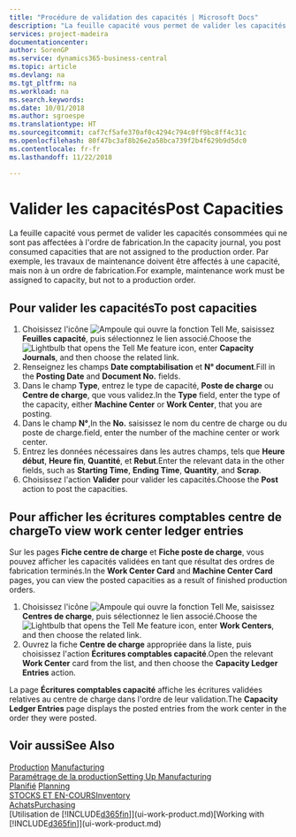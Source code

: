 ```yaml
---
title: "Procédure de validation des capacités | Microsoft Docs"
description: "La feuille capacité vous permet de valider les capacités consommées qui ne sont pas affectées à l'ordre de fabrication. Par exemple, les travaux de maintenance doivent être affectés à une capacité, mais non à un ordre de fabrication."
services: project-madeira
documentationcenter: 
author: SorenGP
ms.service: dynamics365-business-central
ms.topic: article
ms.devlang: na
ms.tgt_pltfrm: na
ms.workload: na
ms.search.keywords: 
ms.date: 10/01/2018
ms.author: sgroespe
ms.translationtype: HT
ms.sourcegitcommit: caf7cf5afe370af0c4294c794c0ff9bc8ff4c31c
ms.openlocfilehash: 80f47bc3af8b26e2a58bca739f2b4f629b9d5dc0
ms.contentlocale: fr-fr
ms.lasthandoff: 11/22/2018

---
```

# <a name="post-capacities"></a><span data-ttu-id="d2d21-104">Valider les capacités</span><span class="sxs-lookup"><span data-stu-id="d2d21-104">Post Capacities</span></span>
<span data-ttu-id="d2d21-105">La feuille capacité vous permet de valider les capacités consommées qui ne sont pas affectées à l'ordre de fabrication.</span><span class="sxs-lookup"><span data-stu-id="d2d21-105">In the capacity journal, you post consumed capacities that are not assigned to the production order.</span></span> <span data-ttu-id="d2d21-106">Par exemple, les travaux de maintenance doivent être affectés à une capacité, mais non à un ordre de fabrication.</span><span class="sxs-lookup"><span data-stu-id="d2d21-106">For example, maintenance work must be assigned to capacity, but not to a production order.</span></span>  

## <a name="to-post-capacities"></a><span data-ttu-id="d2d21-107">Pour valider les capacités</span><span class="sxs-lookup"><span data-stu-id="d2d21-107">To post capacities</span></span>  
1.  <span data-ttu-id="d2d21-108">Choisissez l'icône ![Ampoule qui ouvre la fonction Tell Me](media/ui-search/search_small.png "Dites-moi ce que vous voulez faire"), saisissez **Feuilles capacité**, puis sélectionnez le lien associé.</span><span class="sxs-lookup"><span data-stu-id="d2d21-108">Choose the ![Lightbulb that opens the Tell Me feature](media/ui-search/search_small.png "Tell me what you want to do") icon, enter **Capacity Journals**, and then choose the related link.</span></span>  
2.  <span data-ttu-id="d2d21-109">Renseignez les champs **Date comptabilisation** et **N° document**.</span><span class="sxs-lookup"><span data-stu-id="d2d21-109">Fill in the **Posting Date** and **Document No.** fields.</span></span>  
3.  <span data-ttu-id="d2d21-110">Dans le champ **Type**, entrez le type de capacité, **Poste de charge** ou **Centre de charge**, que vous validez.</span><span class="sxs-lookup"><span data-stu-id="d2d21-110">In the **Type** field, enter the type of the capacity, either **Machine Center** or **Work Center**, that you are posting.</span></span>  
4.  <span data-ttu-id="d2d21-111">Dans le champ **N°**,</span><span class="sxs-lookup"><span data-stu-id="d2d21-111">In the **No.**</span></span> <span data-ttu-id="d2d21-112">saisissez le nom du centre de charge ou du poste de charge.</span><span class="sxs-lookup"><span data-stu-id="d2d21-112">field, enter the number of the machine center or work center.</span></span>  
5.  <span data-ttu-id="d2d21-113">Entrez les données nécessaires dans les autres champs, tels que **Heure début**, **Heure fin**, **Quantité**, et **Rebut**.</span><span class="sxs-lookup"><span data-stu-id="d2d21-113">Enter the relevant data in the other fields, such as **Starting Time**, **Ending Time**, **Quantity**, and **Scrap**.</span></span>  
6.  <span data-ttu-id="d2d21-114">Choisissez l'action **Valider** pour valider les capacités.</span><span class="sxs-lookup"><span data-stu-id="d2d21-114">Choose the **Post** action to post the capacities.</span></span>  

## <a name="to-view-work-center-ledger-entries"></a><span data-ttu-id="d2d21-115">Pour afficher les écritures comptables centre de charge</span><span class="sxs-lookup"><span data-stu-id="d2d21-115">To view work center ledger entries</span></span>  
<span data-ttu-id="d2d21-116">Sur les pages **Fiche centre de charge** et **Fiche poste de charge**, vous pouvez afficher les capacités validées en tant que résultat des ordres de fabrication terminés.</span><span class="sxs-lookup"><span data-stu-id="d2d21-116">In the **Work Center Card** and **Machine Center Card** pages, you can view the posted capacities as a result of finished production orders.</span></span>    
1.  <span data-ttu-id="d2d21-117">Choisissez l'icône ![Ampoule qui ouvre la fonction Tell Me](media/ui-search/search_small.png "Dites-moi ce que vous voulez faire"), saisissez **Centres de charge**, puis sélectionnez le lien associé.</span><span class="sxs-lookup"><span data-stu-id="d2d21-117">Choose the ![Lightbulb that opens the Tell Me feature](media/ui-search/search_small.png "Tell me what you want to do") icon, enter **Work Centers**, and then choose the related link.</span></span>  
2.  <span data-ttu-id="d2d21-118">Ouvrez la fiche **Centre de charge** appropriée dans la liste, puis choisissez l'action **Écritures comptables capacité**.</span><span class="sxs-lookup"><span data-stu-id="d2d21-118">Open the relevant **Work Center** card from the list, and then choose the **Capacity Ledger Entries** action.</span></span>  

<span data-ttu-id="d2d21-119">La page **Écritures comptables capacité** affiche les écritures validées relatives au centre de charge dans l'ordre de leur validation.</span><span class="sxs-lookup"><span data-stu-id="d2d21-119">The **Capacity Ledger Entries** page displays the posted entries from the work center in the order they were posted.</span></span>   

## <a name="see-also"></a><span data-ttu-id="d2d21-120">Voir aussi</span><span class="sxs-lookup"><span data-stu-id="d2d21-120">See Also</span></span>  
<span data-ttu-id="d2d21-121">[Production](production-manage-manufacturing.md)  </span><span class="sxs-lookup"><span data-stu-id="d2d21-121">[Manufacturing](production-manage-manufacturing.md)  </span></span>  
[<span data-ttu-id="d2d21-122">Paramétrage de la production</span><span class="sxs-lookup"><span data-stu-id="d2d21-122">Setting Up Manufacturing</span></span>](production-configure-production-processes.md)  
<span data-ttu-id="d2d21-123">[Planifié](production-planning.md)    </span><span class="sxs-lookup"><span data-stu-id="d2d21-123">[Planning](production-planning.md)    </span></span>  
[<span data-ttu-id="d2d21-124">STOCKS ET EN-COURS</span><span class="sxs-lookup"><span data-stu-id="d2d21-124">Inventory</span></span>](inventory-manage-inventory.md)  
[<span data-ttu-id="d2d21-125">Achats</span><span class="sxs-lookup"><span data-stu-id="d2d21-125">Purchasing</span></span>](purchasing-manage-purchasing.md)  
<span data-ttu-id="d2d21-126">[Utilisation de [!INCLUDE[d365fin](includes/d365fin_md.md)]](ui-work-product.md)</span><span class="sxs-lookup"><span data-stu-id="d2d21-126">[Working with [!INCLUDE[d365fin](includes/d365fin_md.md)]](ui-work-product.md)</span></span>

